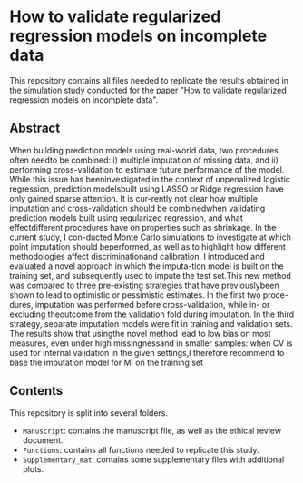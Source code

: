 # How to validate regularized regression models on incomplete data

This repository contains all files needed to replicate the results obtained in the simulation study conducted for the paper "How to validate regularized regression models on incomplete data". 

## Abstract

When building prediction models using real-world data, two procedures often needto be combined: i) multiple imputation of missing data, and ii) performing cross-validation to estimate future performance of the model. While this issue has beeninvestigated in the context of unpenalized logistic regression, prediction modelsbuilt using LASSO or Ridge regression have only gained sparse attention. It is cur-rently not clear how multiple imputation and cross-validation should be combinedwhen validating prediction models built using regularized regression, and what effectdifferent procedures have on properties such as shrinkage. In the current study, I con-ducted Monte Carlo simulations to investigate at which point imputation should beperformed, as well as to highlight how different methodologies affect discriminationand calibration. I introduced and evaluated a novel approach in which the imputa-tion model is built on the training set, and subsequently used to impute the test set.This new method was compared to three pre-existing strategies that have previouslybeen shown to lead to optimistic or pessimistic estimates. In the first two proce-dures, imputation was performed before cross-validation, while in- or excluding theoutcome from the validation fold during imputation. In the third strategy, separate imputation models were fit in training and validation sets. The results show that usingthe novel method lead to low bias on most measures, even under high missingnessand in smaller samples: when CV is used for internal validation in the given settings,I therefore recommend to base the imputation model for MI on the training set 


## Contents

This repository is split into several folders. 

- `Manuscript`: contains the manuscript file, as well as the ethical review document.
- `Functions`: contains all functions needed to replicate this study.
- `Supplementary_mat`: contains some supplementary files with additional plots.
